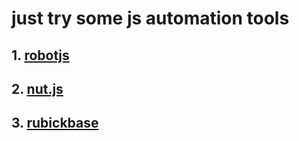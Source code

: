 # just try some js automation tools

## 1. [robotjs](http://robotjs.io/)
## 2. [nut.js](https://nutjs.dev/)
## 3. [rubickbase](https://github.com/rubickCenter/rubick-base)
